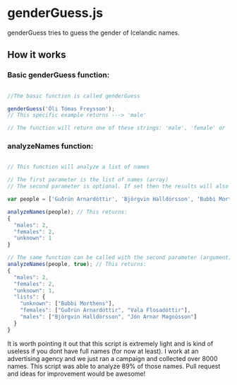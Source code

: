 # genderGuess.js

genderGuess tries to guess the gender of Icelandic names.

## How it works

### Basic genderGuess function:

```javascript

//The basic function is called genderGuess

genderGuess('Óli Tómas Freysson');
// This specific example returns ---> 'male'

// The function will return one of these strings: 'male', 'female' or 'unknown' (lowercase)

```

### analyzeNames function:

```javascript

// This function will analyze a list of names

// The first parameter is the list of names (array)
// The second parameter is optional. If set then the results will also contain 3 arrays (the names sorted into categories)

var people = ['Guðrún Arnardóttir', 'Björgvin Halldórsson', 'Bubbi Morthens', 'Jón Arnar Magnússon', 'Vala Flosadóttir'];

analyzeNames(people); // This returns:
{
  "males": 2,
  "females": 2,
  "unknown": 1
}

// The same function can be called with the second parameter (argument) as true:
analyzeNames(people, true); // This returns:
{
  "males": 2,
  "females": 2,
  "unknown": 1,
  "lists": {
    "unknown": ["Bubbi Morthens"],
    "females": ["Guðrún Arnardóttir", "Vala Flosadóttir"],
    "males": ["Björgvin Halldórsson", "Jón Arnar Magnússon"]
  }
}

```

It is worth pointing it out that this script is extremely light and is kind of useless if you dont have full names (for now at least). I work at an advertising agency and we just ran a campaign and collected over 8000 names. This script was able to analyze 89% of those names. Pull request and ideas for improvement would be awesome!
